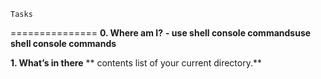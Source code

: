     Tasks
===============
**0. Where am I?**
**- use shell console commandsuse shell console commands**

**1. What’s in there**
** contents list of your current directory.**
